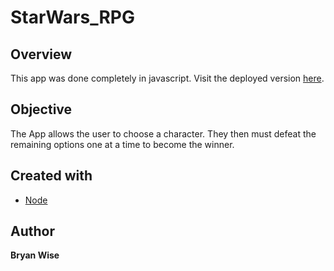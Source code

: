 # StarWars_RPG

## Overview

This app was done completely in javascript.
Visit the deployed version [here](https://coach-bwise.github.io/StarWars_RPG/).

## Objective

The App allows the user to choose a character. They then must defeat the remaining options one at a time to become the winner. 

## Created with

- [Node](https://nodejs.org/en/)

## Author

**Bryan Wise**
